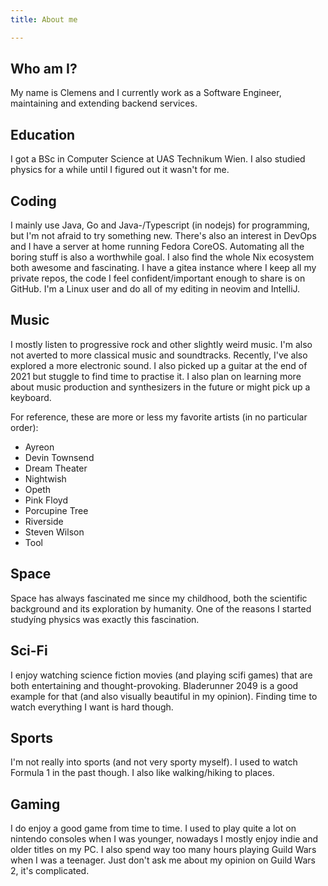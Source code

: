 ```yaml
---
title: About me

---
```


## Who am I?

My name is Clemens and I currently work as a Software Engineer, maintaining and
extending backend services.

## Education

I got a BSc in Computer Science at UAS Technikum Wien. I also studied physics
for a while until I figured out it wasn't for me.

## Coding

I mainly use Java, Go and Java-/Typescript (in nodejs) for programming,
but I'm not afraid to try something new. There's also an interest in DevOps
and I have a server at home running Fedora CoreOS. Automating all the boring
stuff is also a worthwhile goal. I also find the whole Nix ecosystem both
awesome and fascinating. I have a gitea instance where I keep all my private
repos, the code I feel confident/important enough to share is on GitHub.
I'm a Linux user and do all of my editing in neovim and IntelliJ.

## Music

I mostly listen to progressive rock and other slightly weird music.
I'm also not averted to more classical music and soundtracks. Recently, I've
also explored a more electronic sound. I also picked up a guitar at the end
of 2021 but stuggle to find time to practise it. I also plan on learning more
about music production and synthesizers in the future or might pick up a keyboard.

For reference, these are more or less my favorite artists (in no particular order):

- Ayreon
- Devin Townsend
- Dream Theater
- Nightwish
- Opeth
- Pink Floyd
- Porcupine Tree
- Riverside
- Steven Wilson
- Tool

## Space

Space has always fascinated me since my childhood, both the scientific
background and its exploration by humanity. One of the reasons I started
studyíng physics was exactly this fascination.

## Sci-Fi

I enjoy watching science fiction movies (and playing scifi games) that are both
entertaining and thought-provoking. Bladerunner 2049 is a good example for that
(and also visually beautiful in my opinion). Finding time to watch everything I
want is hard though.

## Sports

I'm not really into sports (and not very sporty myself). I used to watch
Formula 1 in the past though. I also like walking/hiking to places.

## Gaming

I do enjoy a good game from time to time. I used to play quite a lot
on nintendo consoles when I was younger, nowadays I mostly enjoy indie
and older titles on my PC. I also spend way too many hours playing
Guild Wars when I was a teenager. Just don't ask me about my opinion on
Guild Wars 2, it's complicated.
